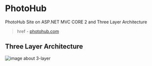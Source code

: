 # PhotoHub
PhotoHub Site on ASP.NET MVC CORE 2 and Three Layer Architecture
> href - [photohub.com](http://photohub.azurewebsites.net)
## Three Layer Architecture
![image about 3-layer](https://morecoding.files.wordpress.com/2015/01/3tier_2.jpg)
